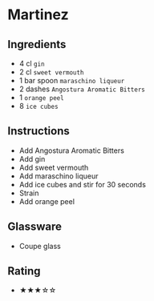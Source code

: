 # Martinez

## Ingredients
- 4 cl `gin`
- 2 cl `sweet vermouth`
- 1 bar spoon `maraschino liqueur`
- 2 dashes `Angostura Aromatic Bitters`
- 1 `orange peel`
- 8 `ice cubes`

## Instructions
- Add Angostura Aromatic Bitters
- Add gin
- Add sweet vermouth
- Add maraschino liqueur
- Add ice cubes and stir for 30 seconds
- Strain
- Add orange peel

## Glassware
- Coupe glass

## Rating
- ★★★☆☆